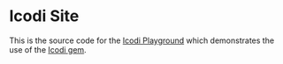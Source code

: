 Icodi Site
==================================================

This is the source code for the [Icodi Playground][1] which demonstrates
the use of the [Icodi gem][2].

[1]: https://icodi.dannyb.co/sandbox
[2]: https://github.com/dannyben/icodi
